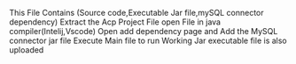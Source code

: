 This File Contains (Source code,Executable Jar file,mySQL connector dependency)
Extract the Acp Project File 
open File in java compiler(Intelij,Vscode)
Open add dependency page and Add the MySQL connector jar file
Execute Main file to run
Working Jar executable file is also uploaded
